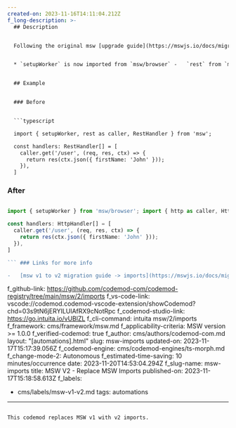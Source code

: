 ```yaml
---
created-on: 2023-11-16T14:11:04.212Z
f_long-description: >-
  ## Description


  Following the original msw [upgrade guide](https://mswjs.io/docs/migrations/1.x-to-2.x/#imports), there are certain imports that changed their location and/or naming. This codemod will import correct objects from appropriate paths to start your msw migration path.


  * `setupWorker` is now imported from `msw/browser` -   `rest` from `msw` is now named `http` -   `RestHandler` from `msw` is now named `HttpHandler`


  ## Example


  ### Before


  ```typescript

  import { setupWorker, rest as caller, RestHandler } from 'msw';

  const handlers: RestHandler[] = [
    caller.get('/user', (req, res, ctx) => {
      return res(ctx.json({ firstName: 'John' }));
    }),
  ]

  ```


  ### After


  ````typescript

  import { setupWorker } from 'msw/browser'; import { http as caller, HttpHandler } from 'msw';

  const handlers: HttpHandler[] = [
    caller.get('/user', (req, res, ctx) => {
      return res(ctx.json({ firstName: 'John' }));
    }),
  ]

  ``` ### Links for more info

  -   [msw v1 to v2 migration guide -> imports](https://mswjs.io/docs/migrations/1.x-to-2.x/#imports)

  ````
f_github-link: https://github.com/codemod-com/codemod-registry/tree/main/msw/2/imports
f_vs-code-link: vscode://codemod.codemod-vscode-extension/showCodemod?chd=03s9tN6jERYILUlAfRX9cNotRpc
f_codemod-studio-link: https://go.intuita.io/vUBlZL
f_cli-command: intuita msw/2/imports
f_framework: cms/framework/msw.md
f_applicability-criteria: MSW version >= 1.0.0
f_verified-codemod: true
f_author: cms/authors/codemod-com.md
layout: "[automations].html"
slug: msw-imports
updated-on: 2023-11-17T15:17:39.056Z
f_codemod-engine: cms/codemod-engines/ts-morph.md
f_change-mode-2: Autonomous
f_estimated-time-saving: 10 minutes/occurrence
date: 2023-11-20T14:53:04.294Z
f_slug-name: msw-imports
title: MSW V2 - Replace MSW Imports
published-on: 2023-11-17T15:18:58.613Z
f_labels:
  - cms/labels/msw-v1-v2.md
tags: automations
---
```

This codemod replaces MSW v1 with v2 imports.